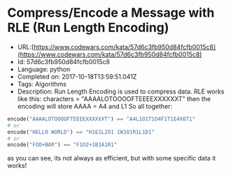 # Compress/Encode a Message with RLE (Run Length Encoding)

 - URL:[https://www.codewars.com/kata/57d6c3fb950d84fcfb0015c8](https://www.codewars.com/kata/57d6c3fb950d84fcfb0015c8)
 - Id: 57d6c3fb950d84fcfb0015c8
 - Language: python
 - Completed on: 2017-10-18T13:59:51.041Z
 - Tags: Algorithms
 - Description:
Run Length Encoding is used to compress data. RLE works like this:
characters = "AAAALOTOOOOFTEEEEXXXXXXT"
then the encoding will store AAAA = A4 and L1
So all together:
``` python
encode("AAAALOTOOOOFTEEEEXXXXXXT") == "A4L1O1T1O4F1T1E4X6T1"
# or
encode("HELLO WORLD") == "H1E1L2O1 1W1O1R1L1D1"
# or
encode("FOO+BAR") == "F1O2+1B1A1R1"
```
as you can see, its not always as efficient, but with some specific data it works!
